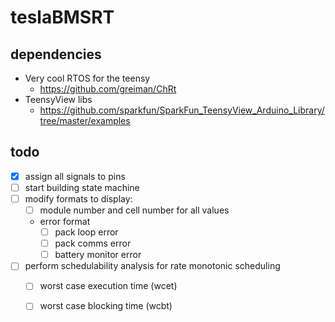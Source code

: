 # teslaBMSRT

## dependencies
- Very cool RTOS for the teensy
	- https://github.com/greiman/ChRt
- TeensyView libs
	- https://github.com/sparkfun/SparkFun_TeensyView_Arduino_Library/tree/master/examples
	
## todo
- [X] assign all signals to pins
- [ ] start building state machine
- [ ] modify formats to display:
	- [ ] module number and cell number for all values
	- error format
		- [ ] pack loop error
		- [ ] pack comms error
		- [ ] battery monitor error
- [ ] perform schedulability analysis for rate monotonic scheduling
	- [ ] worst case execution time (wcet)
	- [ ] worst case blocking time (wcbt)
	
